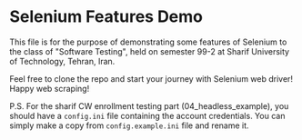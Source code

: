 # Selenium Features Demo
This file is for the purpose of demonstrating some features of Selenium to the class of "Software Testing", held on semester 99-2 at Sharif University of Technology, Tehran, Iran.

Feel free to clone the repo and start your journey with Selenium web driver! Happy web scraping!

P.S. For the sharif CW enrollment testing part (04_headless_example), you should have a `config.ini` file containing the account credentials. You can simply make a copy from `config.example.ini` file and rename it.